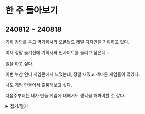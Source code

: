 # 한 주 돌아보기
## 240812 ~ 240818

기획 강의를 듣고 역기획서와 오픈월드 레벨 디자인을 기획하고 있다.

이제 정말 늦기전에 기획서와 인사이트를 늘리고 싶은데...

일을 하고 싶다.

이번 부산 인디 게임콘에서 느꼈는데, 정말 재밌고 색다른 게임들이 많았다.

나도 게임 만들어서 출품해보고 싶다.

다음주부터는 내가 만들 게임에 대해서도 생각을 해봐야할 것 같다.

<details>
<summary>접기/열기</summary>

![image](https://github.com/user-attachments/assets/5380b42e-ee17-4199-83ab-1eea697eda5c)


</details>


